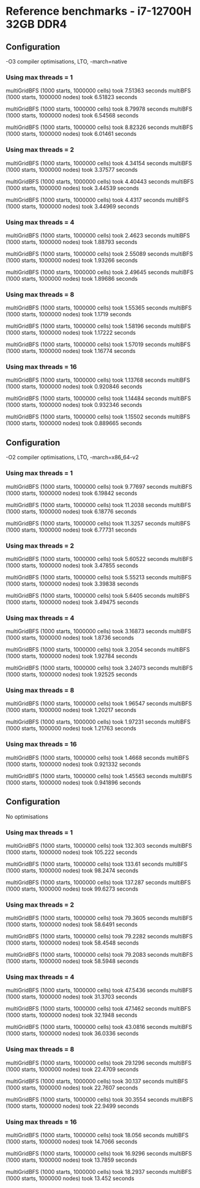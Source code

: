 # Reference benchmarks - i7-12700H 32GB DDR4

## Configuration
-O3 compiler optimisations, LTO, -march=native

### Using max threads = 1
multiGridBFS (1000 starts, 1000000 cells) took 7.51363 seconds
multiBFS (1000 starts, 1000000 nodes) took 6.51823 seconds

multiGridBFS (1000 starts, 1000000 cells) took 8.79978 seconds
multiBFS (1000 starts, 1000000 nodes) took 6.54568 seconds

multiGridBFS (1000 starts, 1000000 cells) took 8.82326 seconds
multiBFS (1000 starts, 1000000 nodes) took 6.01461 seconds

### Using max threads = 2
multiGridBFS (1000 starts, 1000000 cells) took 4.34154 seconds
multiBFS (1000 starts, 1000000 nodes) took 3.37577 seconds

multiGridBFS (1000 starts, 1000000 cells) took 4.40443 seconds
multiBFS (1000 starts, 1000000 nodes) took 3.44539 seconds

multiGridBFS (1000 starts, 1000000 cells) took 4.4317 seconds
multiBFS (1000 starts, 1000000 nodes) took 3.44969 seconds

### Using max threads = 4
multiGridBFS (1000 starts, 1000000 cells) took 2.4623 seconds
multiBFS (1000 starts, 1000000 nodes) took 1.88793 seconds

multiGridBFS (1000 starts, 1000000 cells) took 2.55089 seconds
multiBFS (1000 starts, 1000000 nodes) took 1.93266 seconds

multiGridBFS (1000 starts, 1000000 cells) took 2.49645 seconds
multiBFS (1000 starts, 1000000 nodes) took 1.89686 seconds

### Using max threads = 8
multiGridBFS (1000 starts, 1000000 cells) took 1.55365 seconds
multiBFS (1000 starts, 1000000 nodes) took 1.1719 seconds

multiGridBFS (1000 starts, 1000000 cells) took 1.58196 seconds
multiBFS (1000 starts, 1000000 nodes) took 1.17222 seconds

multiGridBFS (1000 starts, 1000000 cells) took 1.57019 seconds
multiBFS (1000 starts, 1000000 nodes) took 1.16774 seconds

### Using max threads = 16
multiGridBFS (1000 starts, 1000000 cells) took 1.13768 seconds
multiBFS (1000 starts, 1000000 nodes) took 0.920846 seconds

multiGridBFS (1000 starts, 1000000 cells) took 1.14484 seconds
multiBFS (1000 starts, 1000000 nodes) took 0.932346 seconds

multiGridBFS (1000 starts, 1000000 cells) took 1.15502 seconds
multiBFS (1000 starts, 1000000 nodes) took 0.889665 seconds

## Configuration
-O2 compiler optimisations, LTO, -march=x86_64-v2

### Using max threads = 1
multiGridBFS (1000 starts, 1000000 cells) took 9.77697 seconds
multiBFS (1000 starts, 1000000 nodes) took 6.19842 seconds

multiGridBFS (1000 starts, 1000000 cells) took 11.2038 seconds
multiBFS (1000 starts, 1000000 nodes) took 6.18776 seconds

multiGridBFS (1000 starts, 1000000 cells) took 11.3257 seconds
multiBFS (1000 starts, 1000000 nodes) took 6.77731 seconds

### Using max threads = 2
multiGridBFS (1000 starts, 1000000 cells) took 5.60522 seconds
multiBFS (1000 starts, 1000000 nodes) took 3.47855 seconds

multiGridBFS (1000 starts, 1000000 cells) took 5.55213 seconds
multiBFS (1000 starts, 1000000 nodes) took 3.39838 seconds

multiGridBFS (1000 starts, 1000000 cells) took 5.6405 seconds
multiBFS (1000 starts, 1000000 nodes) took 3.49475 seconds

### Using max threads = 4
multiGridBFS (1000 starts, 1000000 cells) took 3.16873 seconds
multiBFS (1000 starts, 1000000 nodes) took 1.8736 seconds

multiGridBFS (1000 starts, 1000000 cells) took 3.2054 seconds
multiBFS (1000 starts, 1000000 nodes) took 1.92784 seconds

multiGridBFS (1000 starts, 1000000 cells) took 3.24073 seconds
multiBFS (1000 starts, 1000000 nodes) took 1.92525 seconds

### Using max threads = 8
multiGridBFS (1000 starts, 1000000 cells) took 1.96547 seconds
multiBFS (1000 starts, 1000000 nodes) took 1.20217 seconds

multiGridBFS (1000 starts, 1000000 cells) took 1.97231 seconds
multiBFS (1000 starts, 1000000 nodes) took 1.21763 seconds

### Using max threads = 16
multiGridBFS (1000 starts, 1000000 cells) took 1.4668 seconds
multiBFS (1000 starts, 1000000 nodes) took 0.921332 seconds

multiGridBFS (1000 starts, 1000000 cells) took 1.45563 seconds
multiBFS (1000 starts, 1000000 nodes) took 0.941896 seconds

## Configuration
No optimisations

### Using max threads = 1
multiGridBFS (1000 starts, 1000000 cells) took 132.303 seconds
multiBFS (1000 starts, 1000000 nodes) took 105.222 seconds

multiGridBFS (1000 starts, 1000000 cells) took 133.61 seconds
multiBFS (1000 starts, 1000000 nodes) took 98.2474 seconds

multiGridBFS (1000 starts, 1000000 cells) took 137.287 seconds
multiBFS (1000 starts, 1000000 nodes) took 99.6273 seconds

### Using max threads = 2
multiGridBFS (1000 starts, 1000000 cells) took 79.3605 seconds
multiBFS (1000 starts, 1000000 nodes) took 58.6491 seconds

multiGridBFS (1000 starts, 1000000 cells) took 79.2282 seconds
multiBFS (1000 starts, 1000000 nodes) took 58.4548 seconds

multiGridBFS (1000 starts, 1000000 cells) took 79.2083 seconds
multiBFS (1000 starts, 1000000 nodes) took 58.5948 seconds

### Using max threads = 4
multiGridBFS (1000 starts, 1000000 cells) took 47.5436 seconds
multiBFS (1000 starts, 1000000 nodes) took 31.3703 seconds

multiGridBFS (1000 starts, 1000000 cells) took 47.1462 seconds
multiBFS (1000 starts, 1000000 nodes) took 32.1948 seconds

multiGridBFS (1000 starts, 1000000 cells) took 43.0816 seconds
multiBFS (1000 starts, 1000000 nodes) took 36.0336 seconds

### Using max threads = 8
multiGridBFS (1000 starts, 1000000 cells) took 29.1296 seconds
multiBFS (1000 starts, 1000000 nodes) took 22.4709 seconds

multiGridBFS (1000 starts, 1000000 cells) took 30.137 seconds
multiBFS (1000 starts, 1000000 nodes) took 22.7607 seconds

multiGridBFS (1000 starts, 1000000 cells) took 30.3554 seconds
multiBFS (1000 starts, 1000000 nodes) took 22.9499 seconds

### Using max threads = 16
multiGridBFS (1000 starts, 1000000 cells) took 18.056 seconds
multiBFS (1000 starts, 1000000 nodes) took 14.7066 seconds

multiGridBFS (1000 starts, 1000000 cells) took 16.9296 seconds
multiBFS (1000 starts, 1000000 nodes) took 13.7859 seconds

multiGridBFS (1000 starts, 1000000 cells) took 18.2937 seconds
multiBFS (1000 starts, 1000000 nodes) took 13.452 seconds

